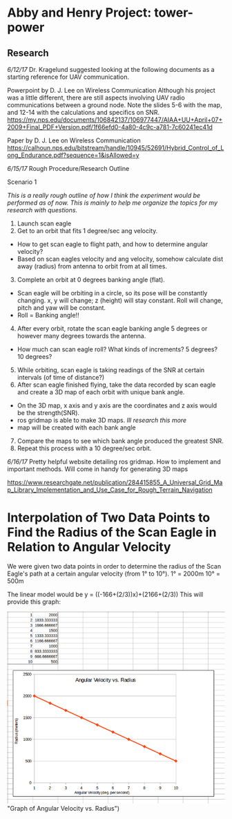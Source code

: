 Abby and Henry  Project: tower-power
====================================

Research
--------

*6/12/17* Dr. Kragelund suggested looking at the following documents as a starting reference for UAV communication.

Powerpoint by D. J. Lee on Wireless Communication
Although his project was a little different, there are still aspects involving UAV radio communications between a ground node.
Note the slides 5-6 with the map, and 12-14 with the calculations and specifics on SNR.
<https://my.nps.edu/documents/106842137/106977447/AIAA+UU+April+07+2009+Final_PDF+Version.pdf/1f66efd0-4a80-4c9c-a781-7c60241ec41d>

Paper by D. J. Lee on Wireless Communication
<https://calhoun.nps.edu/bitstream/handle/10945/52691/Hybrid_Control_of_Long_Endurance.pdf?sequence=1&isAllowed=y>

*6/15/17* Rough Procedure/Research Outline

Scenario 1

*This is a really rough outline of how I think the experiment would be performed as of now. This is mainly to help me organize the topics for my research with questions.*
1. Launch scan eagle
2. Get to an orbit that fits 1 degree/sec ang velocity.
  - How to get scan eagle to flight path, and how to determine angular velocity?
  - Based on scan eagles velocity and ang velocity, somehow calculate dist away (radius) from antenna to orbit from at all times.
3. Complete an orbit at 0 degrees banking angle (flat).
  - Scan eagle will be orbiting in a circle, so its pose will be constantly changing. x, y will change; z (height) will stay constant. Roll will change, pitch and yaw will be constant.
  - Roll = Banking angle!!
4. After every orbit, rotate the scan eagle banking angle 5 degrees or however many degrees towards the antenna.
  - How much can scan eagle roll? What kinds of increments? 5 degrees? 10 degrees?
5. While orbiting, scan eagle is taking readings of the SNR at certain intervals (of time of distance?)
6. After scan eagle finished flying, take the data recorded by scan eagle and create a 3D map of each orbit with unique bank angle.
  - On the 3D map, x axis and y axis are the coordinates and z axis would be the strength(SNR).
  - ros gridmap is able to make 3D maps. *Ill research this more*
  - map will be created with each bank angle
7. Compare the maps to see which bank angle produced the greatest SNR.
8. Repeat this process with a 10 degree/sec orbit.

*6/16/17* Pretty helpful website detailing ros gridmap. How to implement and important methods.
Will come in handy for generating 3D maps

<https://www.researchgate.net/publication/284415855_A_Universal_Grid_Map_Library_Implementation_and_Use_Case_for_Rough_Terrain_Navigation>

Interpolation of Two Data Points to Find the Radius of the Scan Eagle in Relation to Angular Velocity
=====================================================================================================
We were given two data points in order to determine the radius of the Scan Eagle's path at a certain angular velocity (from 1&deg; to 10&deg;).
1&deg; = 2000m
10&deg; = 500m

The linear model would be y = ((-166+(2/3))x)+(2166+(2/3))
This will provide this graph:

![Graph of Angular Velocity vs. Radius](avelocity_vs_radius.png) "Graph of Angular Velocity vs. Radius")



